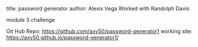 title: password generator
author: Alexis Vega
Worked with Randolph Davis

module 3 challenge



Git Hub Repo:
https://github.com/axv50/password-generator1
working site:
https://axv50.github.io/password-generator1/